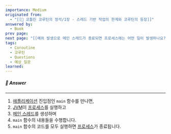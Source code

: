 ```yaml
---
importance: Medium
originated from:
  - "[[📘 코틀린 코루틴의 정석/1장 - 스레드 기반 작업의 한계와 코루틴의 등장]]"
answered by:
  - Book
prev page: 
next page: "[[예외 발생으로 메인 스레드가 종료되면 프로세스에는 어떤 일이 발생하나요?]]"
tags:
  - Coroutine
  - 코루틴
  - Questions
  - 예상_질문
learned:
---
```

##### 💬 Answer
---
1. [애플리케이션](애플리케이션.md) 진입점인 `main` 함수를 만나면, 
2. [JVM](자바%20가상%20머신.md)이 [프로세스](프로세스.md)를 실행하고 
3. [메인 스레드](메인%20스레드.md)를 생성하며 
4. `main` 함수의 내용들을 수행합니다.
5. `main` 함수의 코드를 모두 실행하면 [프로세스](프로세스.md)가 종료됩니다.

